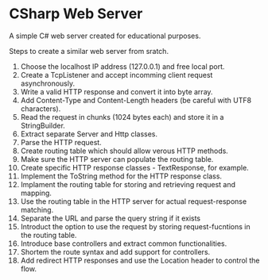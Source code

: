 # CSharp Web Server

A simple C# web server created for educational purposes.

Steps to create a similar web server from sratch.

1. Choose the localhost IP address (127.0.0.1) and free local port.
2. Create a TcpListener and accept incomming client request asynchronously. 
3. Write a valid HTTP response and convert it into byte array.
4. Add Content-Type and Content-Length headers (be careful with UTF8 characters).
5. Read the request in chunks (1024 bytes each) and store it in a StringBuilder.
6. Extract separate Server and Http classes.
7. Parse the HTTP request.
8. Create routing table which should allow verous HTTP methods.
9. Make sure the HTTP server can populate the routing table.
10. Create specific HTTP response classes - TextResponse, for example.
11. Implement the ToString method for the HTTP response class.
12. Implament the routing table for storing and retrieving request and mapping.
13. Use the routing table in the HTTP server for actual request-response matching.
14. Separate the URL and parse the query string if it exists
15. Introduct the option to use the request by storing request-fucntions in the routing table.
16. Introduce base controllers and extract common functionalities.
17. Shortem the route syntax and add support for controllers.
18. Add redirect HTTP responses and use the Location header to control the flow.